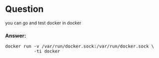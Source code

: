 #  Question
you can go and test docker in docker
###  Answer:
<pre>
docker run -v /var/run/docker.sock:/var/run/docker.sock \
           -ti docker

 </pre>	
           
